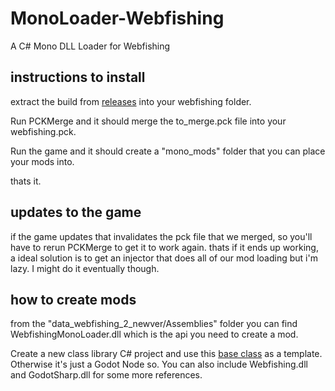 # MonoLoader-Webfishing
A C# Mono DLL Loader for Webfishing


## instructions to install

extract the build from [releases](https://github.com/Kade-github/MonoLoader-Webfishing/releases) into your webfishing folder.

Run PCKMerge and it should merge the to_merge.pck file into your webfishing.pck.

Run the game and it should create a "mono_mods" folder that you can place your mods into.

thats it.

## updates to the game

if the game updates that invalidates the pck file that we merged, so you'll have to rerun PCKMerge to get it to work again. thats if it ends up working, a ideal solution is to get an injector that does all of our mod loading but i'm lazy. I might do it eventually though.

## how to create mods

from the "data_webfishing_2_newver/Assemblies" folder you can find WebfishingMonoLoader.dll which is the api you need to create a mod.

Create a new class library C# project and use this [base class](https://github.com/Kade-github/MonoLoader-Webfishing/blob/main/BaseMod/BaseMod/BaseMod.cs) as a template. Otherwise it's just a Godot Node so. You can also include Webfishing.dll and GodotSharp.dll for some more references.
